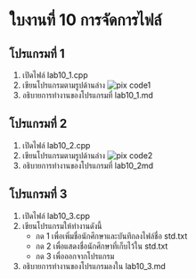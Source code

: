 # ใบงานที่ 10 การจัดการไฟล์

## โปรแกรมที่ 1

1.  เปิดไฟล์ lab10_1.cpp
2.  เขียนโปรแกรมตามรูปด้านล่าง  ![pix code1](pix_1.png)
3.  อธิบายการทำงานของโปรแกรมที่ lab10_1.md
  

## โปรแกรมที่ 2

1.  เปิดไฟล์ lab10_2.cpp
2.  เขียนโปรแกรมตามรูปด้านล่าง ![pix code2](pix_2.png)
3.  อธิบายการทำงานของโปรแกรมที่ lab10_2md


## โปรแกรมที่ 3

1.  เปิดไฟล์ lab10_3.cpp
2.  เขียนโปรแกรมให้ทำงานดังนี้
    -   กด 1 เพื่อเพิ่มชื่อนักศึกษาและบันทึกลงไฟล์ชื่อ std.txt
    -   กด 2 เพื่อแสดงชื่อนักศึกษาที่เก็บไว้ใน std.txt
    -   กด 3 เพื่อออกจากโปรแกรม
3.  อธิบายการทำงานของโปรแกรมลงใน lab10_3.md
